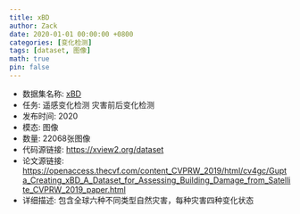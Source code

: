 ```yaml
---
title: xBD
author: Zack
date: 2020-01-01 00:00:00 +0800
categories: [变化检测]
tags: [dataset, 图像]
math: true
pin: false
---
```

- 数据集名称: [xBD](https://xview2.org/dataset)
- 任务: 遥感变化检测 灾害前后变化检测
- 发布时间: 2020
- 模态: 图像
- 数量: 22068张图像
- 代码源链接: https://xview2.org/dataset
- 论文源链接: https://openaccess.thecvf.com/content_CVPRW_2019/html/cv4gc/Gupta_Creating_xBD_A_Dataset_for_Assessing_Building_Damage_from_Satellite_CVPRW_2019_paper.html
- 详细描述: 包含全球六种不同类型自然灾害，每种灾害四种变化状态
